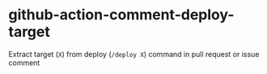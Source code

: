 # github-action-comment-deploy-target

Extract target (`X`) from deploy (`/deploy X`) command in pull request or issue comment